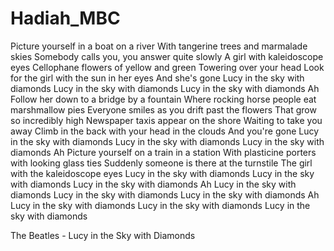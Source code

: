 # Hadiah_MBC
Picture yourself in a boat on a river
With tangerine trees and marmalade skies
Somebody calls you, you answer quite slowly
A girl with kaleidoscope eyes
Cellophane flowers of yellow and green
Towering over your head
Look for the girl with the sun in her eyes
And she's gone
Lucy in the sky with diamonds
Lucy in the sky with diamonds
Lucy in the sky with diamonds
Ah
Follow her down to a bridge by a fountain
Where rocking horse people eat marshmallow pies
Everyone smiles as you drift past the flowers
That grow so incredibly high
Newspaper taxis appear on the shore
Waiting to take you away
Climb in the back with your head in the clouds
And you're gone
Lucy in the sky with diamonds
Lucy in the sky with diamonds
Lucy in the sky with diamonds
Ah
Picture yourself on a train in a station
With plasticine porters with looking glass ties
Suddenly someone is there at the turnstile
The girl with the kaleidoscope eyes
Lucy in the sky with diamonds
Lucy in the sky with diamonds
Lucy in the sky with diamonds
Ah
Lucy in the sky with diamonds
Lucy in the sky with diamonds
Lucy in the sky with diamonds
Ah
Lucy in the sky with diamonds
Lucy in the sky with diamonds
Lucy in the sky with diamonds

The Beatles - Lucy in the Sky with Diamonds
